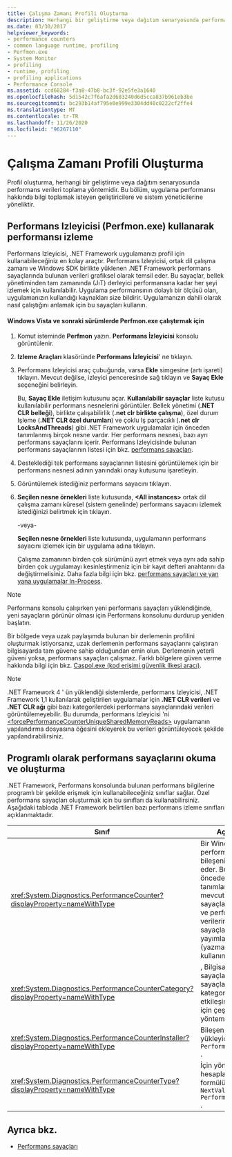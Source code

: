 ```yaml
---
title: Çalışma Zamanı Profili Oluşturma
description: Herhangi bir geliştirme veya dağıtım senaryosunda performans verileri toplama yöntemi olan .NET 'teki çalışma zamanı profili oluşturmayı keşfet.
ms.date: 03/30/2017
helpviewer_keywords:
- performance counters
- common language runtime, profiling
- Perfmon.exe
- System Monitor
- profiling
- runtime, profiling
- profiling applications
- Performance Console
ms.assetid: ccd68284-f3a8-47b8-bc3f-92e5fe3a1640
ms.openlocfilehash: 5d1542c7f6afa2d683240d6d5cca837b961eb3be
ms.sourcegitcommit: bc293b14af795e0e999e3304dd40c0222cf2ffe4
ms.translationtype: MT
ms.contentlocale: tr-TR
ms.lasthandoff: 11/26/2020
ms.locfileid: "96267110"
---
```

# <a name="runtime-profiling"></a>Çalışma Zamanı Profili Oluşturma

Profil oluşturma, herhangi bir geliştirme veya dağıtım senaryosunda performans verileri toplama yöntemidir. Bu bölüm, uygulama performansı hakkında bilgi toplamak isteyen geliştiricilere ve sistem yöneticilerine yöneliktir.  
  
## <a name="tracking-performance-using-the-performance-monitor-perfmonexe"></a>Performans Izleyicisi (Perfmon.exe) kullanarak performansı izleme  

 Performans Izleyicisi, .NET Framework uygulamanızı profil için kullanabileceğiniz en kolay araçtır. Performans Izleyicisi, ortak dil çalışma zamanı ve Windows SDK birlikte yüklenen .NET Framework performans sayaçlarında bulunan verileri grafiksel olarak temsil eder. Bu sayaçlar, bellek yönetiminden tam zamanında (JıT) derleyici performansına kadar her şeyi izlemek için kullanılabilir. Uygulama performansının dolaylı bir ölçüsü olan, uygulamanızın kullandığı kaynakları size bildirir. Uygulamanızın dahili olarak nasıl çalıştığını anlamak için bu sayaçları kullanın.  
  
#### <a name="to-run-perfmonexe-on-windows-vista-and-later-versions"></a>Windows Vista ve sonraki sürümlerde Perfmon.exe çalıştırmak için  
  
1. Komut isteminde **Perfmon** yazın. **Performans İzleyicisi** konsolu görüntülenir.  
  
2. **Izleme Araçları** klasöründe **Performans İzleyicisi**' ne tıklayın.  
  
3. Performans Izleyicisi araç çubuğunda, varsa **Ekle** simgesine (artı işareti) tıklayın. Mevcut değilse, izleyici penceresinde sağ tıklayın ve **Sayaç Ekle** seçeneğini belirleyin.  
  
     Bu, **Sayaç Ekle** iletişim kutusunu açar. **Kullanılabilir sayaçlar** liste kutusu kullanılabilir performans nesnelerini görüntüler. Bellek yönetimi (**.NET CLR belleği**), birlikte çalışabilirlik (**.net clr birlikte çalışma**), özel durum Işleme (**.NET CLR özel durumları**) ve çoklu Iş parçacıklı (**.net clr LocksAndThreads**) gibi .NET Framework uygulamalar için önceden tanımlanmış birçok nesne vardır. Her performans nesnesi, bazı ayrı performans sayaçlarını içerir. Performans Izleyicisinde bulunan performans sayaçlarının listesi için bkz. [performans sayaçları](performance-counters.md).  
  
4. Desteklediği tek performans sayaçlarının listesini görüntülemek için bir performans nesnesi adının yanındaki onay kutusunu işaretleyin.  
  
5. Görüntülemek istediğiniz performans sayacını tıklayın.  
  
6. **Seçilen nesne örnekleri** liste kutusunda, **\<All instances>** ortak dil çalışma zamanı küresel (sistem genelinde) performans sayacını izlemek istediğinizi belirtmek için tıklayın.  
  
     -veya-  
  
     **Seçilen nesne örnekleri** liste kutusunda, uygulamanın performans sayacını izlemek için bir uygulama adına tıklayın.  
  
     Çalışma zamanının birden çok sürümünü ayırt etmek veya aynı ada sahip birden çok uygulamayı kesinleştirmeniz için bir kayıt defteri anahtarını da değiştirmelisiniz. Daha fazla bilgi için bkz. [performans sayaçları ve yan yana uygulamalar In-Process](performance-counters-and-in-process-side-by-side-applications.md).  
  
> [!NOTE]
> Performans konsolu çalışırken yeni performans sayaçları yüklendiğinde, yeni sayaçların görünür olması için Performans konsolunu durdurup yeniden başlatın.  
  
 Bir bölgede veya uzak paylaşımda bulunan bir derlemenin profilini oluşturmak istiyorsanız, uzak derlemenin performans sayaçlarını çalıştıran bilgisayarda tam güvene sahip olduğundan emin olun. Derlemenin yeterli güveni yoksa, performans sayaçları çalışmaz. Farklı bölgelere güven verme hakkında bilgi için bkz. [Caspol.exe (kod erişimi güvenlik Ilkesi aracı)](../tools/caspol-exe-code-access-security-policy-tool.md).  
  
> [!NOTE]
> .NET Framework 4 ' ün yüklendiği sistemlerde, performans Izleyicisi, .NET Framework 1,1 kullanılarak geliştirilen uygulamalar için **.NET CLR verileri** ve **.NET CLR ağı** gibi bazı kategorilerdeki performans sayaçlarındaki verileri görüntülemeyebilir. Bu durumda, performans Izleyicisi 'ni [\<forcePerformanceCounterUniqueSharedMemoryReads>](../configure-apps/file-schema/runtime/forceperformancecounteruniquesharedmemoryreads-element.md) uygulamanın yapılandırma dosyasına öğesini ekleyerek bu verileri görüntüleyecek şekilde yapılandırabilirsiniz.  
  
## <a name="reading-and-creating-performance-counters-programmatically"></a>Programlı olarak performans sayaçlarını okuma ve oluşturma  

 .NET Framework, Performans konsolunda bulunan performans bilgilerine programlı bir şekilde erişmek için kullanabileceğiniz sınıflar sağlar. Özel performans sayaçları oluşturmak için bu sınıfları da kullanabilirsiniz. Aşağıdaki tabloda .NET Framework belirtilen bazı performans izleme sınıfları açıklanmaktadır.  
  
|Sınıf|Açıklama|  
|-----------|-----------------|  
|<xref:System.Diagnostics.PerformanceCounter?displayProperty=nameWithType>|Bir Windows NT performans sayacı bileşenini temsil eder. Bu sınıfı, önceden tanımlanmış mevcut veya özel sayaçları okumak ve performans verilerini Özel sayaçlara yayımlamak (yazmak) için kullanın.|  
|<xref:System.Diagnostics.PerformanceCounterCategory?displayProperty=nameWithType>|, Bilgisayardaki sayaçların ve sayaçların kategorileriyle etkileşim kurmak için çeşitli yöntemler sağlar.|  
|<xref:System.Diagnostics.PerformanceCounterInstaller?displayProperty=nameWithType>|Bileşen için bir yükleyici belirtir `PerformanceCounter` .|  
|<xref:System.Diagnostics.PerformanceCounterType?displayProperty=nameWithType>|İçin yönteminin hesaplanacağı formülü belirtir `NextValue` `PerformanceCounter` .|  
  
## <a name="see-also"></a>Ayrıca bkz.

- [Performans sayaçları](performance-counters.md)
